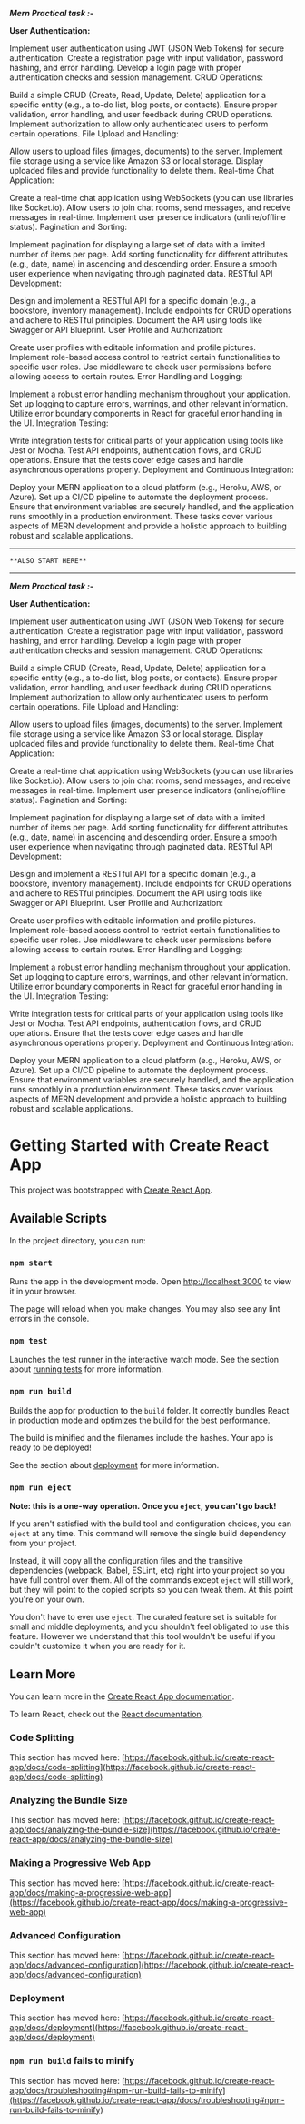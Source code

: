 **_Mern Practical task :-_**

**User Authentication:**

Implement user authentication using JWT (JSON Web Tokens) for secure authentication.
Create a registration page with input validation, password hashing, and error handling.
Develop a login page with proper authentication checks and session management.
CRUD Operations:

Build a simple CRUD (Create, Read, Update, Delete) application for a specific entity (e.g., a to-do list, blog posts, or contacts).
Ensure proper validation, error handling, and user feedback during CRUD operations.
Implement authorization to allow only authenticated users to perform certain operations.
File Upload and Handling:

Allow users to upload files (images, documents) to the server.
Implement file storage using a service like Amazon S3 or local storage.
Display uploaded files and provide functionality to delete them.
Real-time Chat Application:

Create a real-time chat application using WebSockets (you can use libraries like Socket.io).
Allow users to join chat rooms, send messages, and receive messages in real-time.
Implement user presence indicators (online/offline status).
Pagination and Sorting:

Implement pagination for displaying a large set of data with a limited number of items per page.
Add sorting functionality for different attributes (e.g., date, name) in ascending and descending order.
Ensure a smooth user experience when navigating through paginated data.
RESTful API Development:

Design and implement a RESTful API for a specific domain (e.g., a bookstore, inventory management).
Include endpoints for CRUD operations and adhere to RESTful principles.
Document the API using tools like Swagger or API Blueprint.
User Profile and Authorization:

Create user profiles with editable information and profile pictures.
Implement role-based access control to restrict certain functionalities to specific user roles.
Use middleware to check user permissions before allowing access to certain routes.
Error Handling and Logging:

Implement a robust error handling mechanism throughout your application.
Set up logging to capture errors, warnings, and other relevant information.
Utilize error boundary components in React for graceful error handling in the UI.
Integration Testing:

Write integration tests for critical parts of your application using tools like Jest or Mocha.
Test API endpoints, authentication flows, and CRUD operations.
Ensure that the tests cover edge cases and handle asynchronous operations properly.
Deployment and Continuous Integration:

Deploy your MERN application to a cloud platform (e.g., Heroku, AWS, or Azure).
Set up a CI/CD pipeline to automate the deployment process.
Ensure that environment variables are securely handled, and the application runs smoothly in a production environment.
These tasks cover various aspects of MERN development and provide a holistic approach to building robust and scalable applications.

---

    **ALSO START HERE**

---

**_Mern Practical task :-_**

**User Authentication:**

Implement user authentication using JWT (JSON Web Tokens) for secure authentication.
Create a registration page with input validation, password hashing, and error handling.
Develop a login page with proper authentication checks and session management.
CRUD Operations:

Build a simple CRUD (Create, Read, Update, Delete) application for a specific entity (e.g., a to-do list, blog posts, or contacts).
Ensure proper validation, error handling, and user feedback during CRUD operations.
Implement authorization to allow only authenticated users to perform certain operations.
File Upload and Handling:

Allow users to upload files (images, documents) to the server.
Implement file storage using a service like Amazon S3 or local storage.
Display uploaded files and provide functionality to delete them.
Real-time Chat Application:

Create a real-time chat application using WebSockets (you can use libraries like Socket.io).
Allow users to join chat rooms, send messages, and receive messages in real-time.
Implement user presence indicators (online/offline status).
Pagination and Sorting:

Implement pagination for displaying a large set of data with a limited number of items per page.
Add sorting functionality for different attributes (e.g., date, name) in ascending and descending order.
Ensure a smooth user experience when navigating through paginated data.
RESTful API Development:

Design and implement a RESTful API for a specific domain (e.g., a bookstore, inventory management).
Include endpoints for CRUD operations and adhere to RESTful principles.
Document the API using tools like Swagger or API Blueprint.
User Profile and Authorization:

Create user profiles with editable information and profile pictures.
Implement role-based access control to restrict certain functionalities to specific user roles.
Use middleware to check user permissions before allowing access to certain routes.
Error Handling and Logging:

Implement a robust error handling mechanism throughout your application.
Set up logging to capture errors, warnings, and other relevant information.
Utilize error boundary components in React for graceful error handling in the UI.
Integration Testing:

Write integration tests for critical parts of your application using tools like Jest or Mocha.
Test API endpoints, authentication flows, and CRUD operations.
Ensure that the tests cover edge cases and handle asynchronous operations properly.
Deployment and Continuous Integration:

Deploy your MERN application to a cloud platform (e.g., Heroku, AWS, or Azure).
Set up a CI/CD pipeline to automate the deployment process.
Ensure that environment variables are securely handled, and the application runs smoothly in a production environment.
These tasks cover various aspects of MERN development and provide a holistic approach to building robust and scalable applications.



# Getting Started with Create React App

This project was bootstrapped with [Create React App](https://github.com/facebook/create-react-app).

## Available Scripts

In the project directory, you can run:

### `npm start`

Runs the app in the development mode.
Open [http://localhost:3000](http://localhost:3000) to view it in your browser.

The page will reload when you make changes.
You may also see any lint errors in the console.

### `npm test`

Launches the test runner in the interactive watch mode.
See the section about [running tests](https://facebook.github.io/create-react-app/docs/running-tests) for more information.

### `npm run build`

Builds the app for production to the `build` folder.
It correctly bundles React in production mode and optimizes the build for the best performance.

The build is minified and the filenames include the hashes.
Your app is ready to be deployed!

See the section about [deployment](https://facebook.github.io/create-react-app/docs/deployment) for more information.

### `npm run eject`

**Note: this is a one-way operation. Once you `eject`, you can't go back!**

If you aren't satisfied with the build tool and configuration choices, you can `eject` at any time. This command will remove the single build dependency from your project.

Instead, it will copy all the configuration files and the transitive dependencies (webpack, Babel, ESLint, etc) right into your project so you have full control over them. All of the commands except `eject` will still work, but they will point to the copied scripts so you can tweak them. At this point you're on your own.

You don't have to ever use `eject`. The curated feature set is suitable for small and middle deployments, and you shouldn't feel obligated to use this feature. However we understand that this tool wouldn't be useful if you couldn't customize it when you are ready for it.

## Learn More

You can learn more in the [Create React App documentation](https://facebook.github.io/create-react-app/docs/getting-started).

To learn React, check out the [React documentation](https://reactjs.org/).

### Code Splitting

This section has moved here: [https://facebook.github.io/create-react-app/docs/code-splitting](https://facebook.github.io/create-react-app/docs/code-splitting)

### Analyzing the Bundle Size

This section has moved here: [https://facebook.github.io/create-react-app/docs/analyzing-the-bundle-size](https://facebook.github.io/create-react-app/docs/analyzing-the-bundle-size)

### Making a Progressive Web App

This section has moved here: [https://facebook.github.io/create-react-app/docs/making-a-progressive-web-app](https://facebook.github.io/create-react-app/docs/making-a-progressive-web-app)

### Advanced Configuration

This section has moved here: [https://facebook.github.io/create-react-app/docs/advanced-configuration](https://facebook.github.io/create-react-app/docs/advanced-configuration)

### Deployment

This section has moved here: [https://facebook.github.io/create-react-app/docs/deployment](https://facebook.github.io/create-react-app/docs/deployment)

### `npm run build` fails to minify

This section has moved here: [https://facebook.github.io/create-react-app/docs/troubleshooting#npm-run-build-fails-to-minify](https://facebook.github.io/create-react-app/docs/troubleshooting#npm-run-build-fails-to-minify)
